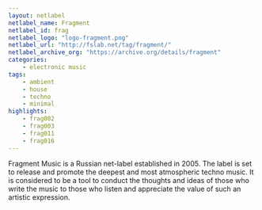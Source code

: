 ```yaml
---
layout: netlabel
netlabel_name: Fragment
netlabel_id: frag
netlabel_logo: "logo-fragment.png"
netlabel_url: "http://fslab.net/tag/fragment/"
netlabel_archive_org: "https://archive.org/details/fragment"
categories:
    - electronic music
tags:
    - ambient
    - house
    - techno
    - minimal
highlights:
    - frag002
    - frag003
    - frag011
    - frag016
---
```

Fragment Music is a Russian net-label established in 2005. The label is set to release and promote the deepest and most atmospheric techno music. It is considered to be a tool to conduct the thoughts and ideas of those who write the music to those who listen and appreciate the value of such an artistic expression.


